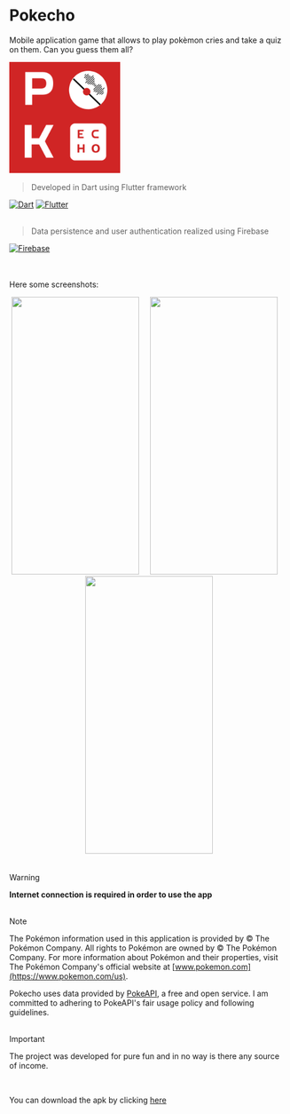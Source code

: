 # Pokecho
Mobile application game that allows to play pokèmon cries and take a quiz on them. Can you guess them all?

<img src="assets/img/pokecho_logo.png" width=200>

> Developed in Dart using Flutter framework
<a href="https://dart.dev/">
<img src="https://github.com/VanniMaceria/PokEcho/assets/114587415/3e448a42-827f-4940-95a6-273aa825db84" alt="Dart" width="50"/></a> <a href="https://flutter.dev/"><img src="https://github.com/VanniMaceria/PokEcho/assets/114587415/57981f15-59d5-4836-9f60-434e688ec674" alt="Flutter" width="50"/></a>
<br><br>

> Data persistence and user authentication realized using Firebase

<a href="https://firebase.google.com/"><img src="https://github.com/VanniMaceria/PokEcho/assets/114587415/d08a060b-658b-419e-b9d3-1624eb56d5fe" alt="Firebase" width="50"/></a>


<br><br>
Here some screenshots:
<div align ="center">
  <img src="https://github.com/VanniMaceria/PokEcho/assets/114587415/d88db6ff-417f-4f04-aaee-12c34e6c97e4" width="230" height="500"> &nbsp; &nbsp;
  <img src="https://github.com/VanniMaceria/PokEcho/assets/114587415/bc8af912-8126-4439-a89e-1f6c04ff6936" width="230" height="500"> &nbsp; &nbsp;
  <img src="https://github.com/VanniMaceria/PokEcho/assets/114587415/dbd3be88-a33b-4c9d-a568-c74d8f5bc019" width="230" height="500"> 
</div>

<br>

> [!WARNING] 
> **Internet connection is required in order to use the app**
<br><br>

> [!NOTE]
> The Pokémon information used in this application is provided by © The Pokémon Company. All rights to Pokémon are owned by © The Pokémon Company. For more information about Pokémon and their properties, visit The Pokémon Company's official website at [www.pokemon.com](https://www.pokemon.com/us).
> 
> Pokecho uses data provided by [PokeAPI](https://pokeapi.co/), a free and open service. I am committed to adhering to PokeAPI's fair usage policy and following guidelines.
<br><br>

> [!IMPORTANT]
> The project was developed for pure fun and in no way is there any source of income.

<br>

You can download the apk by clicking [here](https://github.com/VanniMaceria/PokEcho/raw/master/app-release.apk) 
<br>

